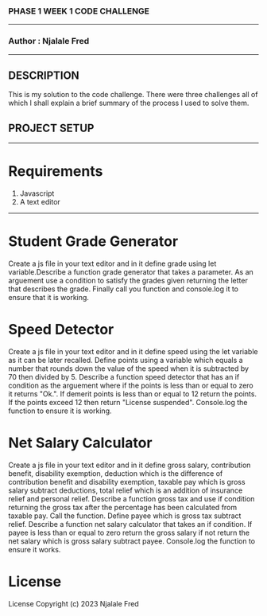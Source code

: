 ### PHASE 1 WEEK 1 CODE CHALLENGE 
****
### Author : Njalale Fred
****
## DESCRIPTION
This is my solution to the code challenge. There were three challenges all of which I shall explain a brief summary of the process I used to solve them.

## PROJECT SETUP
****
# Requirements
1. Javascript
2. A text editor
****
# Student Grade Generator
Create a js file in your text editor and in it define grade using let variable.Describe a function grade generator that takes a parameter. As an arguement use a condition to satisfy the grades given returning the letter that describes the grade. Finally call you function and console.log it to ensure that it is working. 

# Speed Detector
Create a js file in your text editor and in it define speed using the let variable as it can be later recalled. Define points using a variable which equals a number that rounds down the value of the speed when it is subtracted by 70 then divided by 5.
Describe a function speed detector that has an if condition as the arguement where if the points is less than or equal to zero it returns "Ok.". If demerit points is less than or equal to 12 return the points. If the points exceed 12 then return "License suspended". 
Console.log the function to ensure it is working.

# Net Salary Calculator
Create a js file in your text editor and in it define gross salary, contribution benefit, disability exemption, deduction which is the difference of contribution benefit and disability exemption, taxable pay which is gross salary subtract deductions, total relief which is an addition of insurance relief and personal relief. 
Describe a function gross tax and use if condition returning the gross tax after the percentage has been calculated from taxable pay. Call the function.
Define payee which is gross tax subtract relief.
Describe a function net salary calculator that takes an if condition. If payee is less than or equal to zero return the gross salary if not return the net salary which is gross salary subtract payee.
Console.log the function to ensure it works.

# License 
License Copyright (c) 2023 Njalale Fred